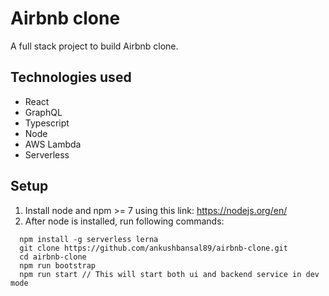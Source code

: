 # Airbnb clone
A full stack project to build Airbnb clone. 

## Technologies used
* React
* GraphQL
* Typescript
* Node
* AWS Lambda
* Serverless

## Setup
1. Install node and npm >= 7 using this link: https://nodejs.org/en/
2. After node is installed, run following commands:
  ```
    npm install -g serverless lerna
    git clone https://github.com/ankushbansal89/airbnb-clone.git
    cd airbnb-clone
    npm run bootstrap
    npm run start // This will start both ui and backend service in dev mode
  ```


